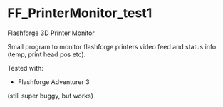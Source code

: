 # FF_PrinterMonitor_test1
Flashforge 3D Printer Monitor

Small program to monitor flashforge printers video feed and status info (temp, print head pos etc).

Tested with:
- Flashforge Adventurer 3

(still super buggy, but works)
